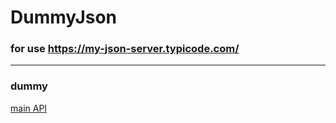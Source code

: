# DummyJson

### for use https://my-json-server.typicode.com/
--- 

### dummy
[main API](https://my-json-server.typicode.com/circlee/DummyJson/main)
